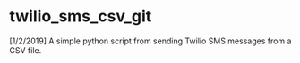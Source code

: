 # twilio_sms_csv_git
[1/2/2019] A simple python script from sending Twilio SMS messages
from a CSV file.